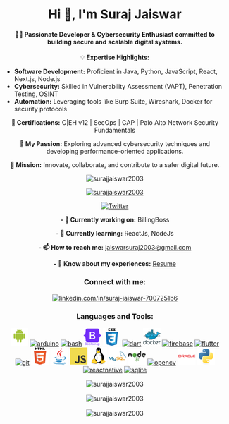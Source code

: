 <h1 align="center">Hi 👋, I'm Suraj Jaiswar</h1>
<h4 align="center">👨‍💻 Passionate Developer & Cybersecurity Enthusiast committed to building secure and scalable digital systems.</h4>

<p align="center">💡 <strong>Expertise Highlights:</strong></p>
<ul>
  <li><strong>Software Development:</strong> Proficient in Java, Python, JavaScript, React, Next.js, Node.js</li>
  <li><strong>Cybersecurity:</strong> Skilled in Vulnerability Assessment (VAPT), Penetration Testing, OSINT</li>
  <li><strong>Automation:</strong> Leveraging tools like Burp Suite, Wireshark, Docker for security protocols</li>
</ul>

<p align="center"><strong>🏅 Certifications:</strong> C|EH v12 | SecOps | CAP | Palo Alto Network Security Fundamentals</p>

<p align="center"><strong>🚀 My Passion:</strong> Exploring advanced cybersecurity techniques and developing performance-oriented applications.</p>

<p align="center"><strong>🔐 Mission:</strong> Innovate, collaborate, and contribute to a safer digital future.</p>

<p align="center">
  <img src="https://komarev.com/ghpvc/?username=surajjaiswar2003&label=Profile%20views&color=0e75b6&style=flat" alt="surajjaiswar2003" />
</p>

<p align="center">
  <a href="https://github.com/ryo-ma/github-profile-trophy">
    <img src="https://github-profile-trophy.vercel.app/?username=surajjaiswar2003" alt="surajjaiswar2003" />
  </a>
</p>

<p align="center">
  <a href="https://twitter.com/" target="blank">
    <img src="https://img.shields.io/twitter/follow/?logo=twitter&style=for-the-badge" alt="Twitter" />
  </a>
</p>

<p align="center"><strong>- 🔭 Currently working on:</strong> BillingBoss</p>
<p align="center"><strong>- 🌱 Currently learning:</strong> ReactJs, NodeJs</p>
<p align="center"><strong>- 📫 How to reach me:</strong> <a href="mailto:jaiswarsuraj2003@gmail.com">jaiswarsuraj2003@gmail.com</a></p>
<p align="center"><strong>- 📄 Know about my experiences:</strong> <a href="https://drive.google.com/file/d/185Au2fwbM-PWHOK6gBhY7cdvi3eMBCOw/view?usp=sharing" target="_blank">Resume</a></p>

<h3 align="center">Connect with me:</h3>
<p align="center">
  <a href="https://linkedin.com/in/suraj-jaiswar-7007251b6" target="blank">
    <img align="center" src="https://raw.githubusercontent.com/rahuldkjain/github-profile-readme-generator/master/src/images/icons/Social/linked-in-alt.svg" alt="linkedin.com/in/suraj-jaiswar-7007251b6" height="30" width="40" />
  </a>
</p>

<h3 align="center">Languages and Tools:</h3>
<p align="center">
  <a href="https://developer.android.com" target="_blank"><img src="https://raw.githubusercontent.com/devicons/devicon/master/icons/android/android-original-wordmark.svg" alt="android" width="40" height="40"/></a>
  <a href="https://www.arduino.cc/" target="_blank"><img src="https://cdn.worldvectorlogo.com/logos/arduino-1.svg" alt="arduino" width="40" height="40"/></a>
  <a href="https://www.gnu.org/software/bash/" target="_blank"><img src="https://www.vectorlogo.zone/logos/gnu_bash/gnu_bash-icon.svg" alt="bash" width="40" height="40"/></a>
  <a href="https://getbootstrap.com" target="_blank"><img src="https://raw.githubusercontent.com/devicons/devicon/master/icons/bootstrap/bootstrap-plain-wordmark.svg" alt="bootstrap" width="40" height="40"/></a>
  <a href="https://www.w3schools.com/css/" target="_blank"><img src="https://raw.githubusercontent.com/devicons/devicon/master/icons/css3/css3-original-wordmark.svg" alt="css3" width="40" height="40"/></a>
  <a href="https://dart.dev" target="_blank"><img src="https://www.vectorlogo.zone/logos/dartlang/dartlang-icon.svg" alt="dart" width="40" height="40"/></a>
  <a href="https://www.docker.com/" target="_blank"><img src="https://raw.githubusercontent.com/devicons/devicon/master/icons/docker/docker-original-wordmark.svg" alt="docker" width="40" height="40"/></a>
  <a href="https://firebase.google.com/" target="_blank"><img src="https://www.vectorlogo.zone/logos/firebase/firebase-icon.svg" alt="firebase" width="40" height="40"/></a>
  <a href="https://flutter.dev" target="_blank"><img src="https://www.vectorlogo.zone/logos/flutterio/flutterio-icon.svg" alt="flutter" width="40" height="40"/></a>
  <a href="https://git-scm.com/" target="_blank"><img src="https://www.vectorlogo.zone/logos/git-scm/git-scm-icon.svg" alt="git" width="40" height="40"/></a>
  <a href="https://www.w3.org/html/" target="_blank"><img src="https://raw.githubusercontent.com/devicons/devicon/master/icons/html5/html5-original-wordmark.svg" alt="html5" width="40" height="40"/></a>
  <a href="https://www.java.com" target="_blank"><img src="https://raw.githubusercontent.com/devicons/devicon/master/icons/java/java-original.svg" alt="java" width="40" height="40"/></a>
  <a href="https://developer.mozilla.org/en-US/docs/Web/JavaScript" target="_blank"><img src="https://raw.githubusercontent.com/devicons/devicon/master/icons/javascript/javascript-original.svg" alt="javascript" width="40" height="40"/></a>
  <a href="https://www.linux.org/" target="_blank"><img src="https://raw.githubusercontent.com/devicons/devicon/master/icons/linux/linux-original.svg" alt="linux" width="40" height="40"/></a>
  <a href="https://www.mysql.com/" target="_blank"><img src="https://raw.githubusercontent.com/devicons/devicon/master/icons/mysql/mysql-original-wordmark.svg" alt="mysql" width="40" height="40"/></a>
  <a href="https://nodejs.org" target="_blank"><img src="https://raw.githubusercontent.com/devicons/devicon/master/icons/nodejs/nodejs-original-wordmark.svg" alt="nodejs" width="40" height="40"/></a>
  <a href="https://opencv.org/" target="_blank"><img src="https://www.vectorlogo.zone/logos/opencv/opencv-icon.svg" alt="opencv" width="40" height="40"/></a>
  <a href="https://www.oracle.com/" target="_blank"><img src="https://raw.githubusercontent.com/devicons/devicon/master/icons/oracle/oracle-original.svg" alt="oracle" width="40" height="40"/></a>
  <a href="https://www.python.org" target="_blank"><img src="https://raw.githubusercontent.com/devicons/devicon/master/icons/python/python-original.svg" alt="python" width="40" height="40"/></a>
  <a href="https://reactnative.dev/" target="_blank"><img src="https://reactnative.dev/img/header_logo.svg" alt="reactnative" width="40" height="40"/></a>
  <a href="https://www.sqlite.org/" target="_blank"><img src="https://www.vectorlogo.zone/logos/sqlite/sqlite-icon.svg" alt="sqlite" width="40" height="40"/></a>
</p>

<p align="center">
  <img align="center" src="https://github-readme-stats.vercel.app/api/top-langs?username=surajjaiswar2003&show_icons=true&locale=en&layout=compact" alt="surajjaiswar2003" />
</p>

<p align="center">
  <img align="center" src="https://github-readme-stats.vercel.app/api?username=surajjaiswar2003&show_icons=true&locale=en" alt="surajjaiswar2003" />
</p>

<p align="center">
  <img align="center" src="https://github-readme-streak-stats.herokuapp.com/?user=surajjaiswar2003&" alt="surajjaiswar2003" />
</p>
